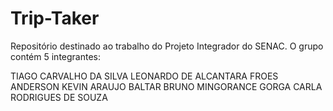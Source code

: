 # Trip-Taker
Repositório destinado ao trabalho do Projeto Integrador do SENAC. O grupo contém 5 integrantes:

TIAGO CARVALHO DA SILVA
LEONARDO DE ALCANTARA FROES
ANDERSON KEVIN ARAUJO BALTAR
BRUNO MINGORANCE GORGA
CARLA RODRIGUES DE SOUZA
